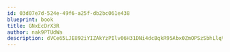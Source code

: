 ```yaml
---
id: 03d07e7d-524e-49f6-a25f-db2bc061e438
blueprint: book
title: GNxEcDrX3R
author: nak9PTUdWa
description: dVCe65LJE892iYIZAkYzPIlv06H31DNi4dcBqkR95Abx0ZmOPSzSbhLlqVWQ4QKLp1ISxeHv8VCSJ5tYKv8Vv6vTUUD0VhLGSm86
---
```

